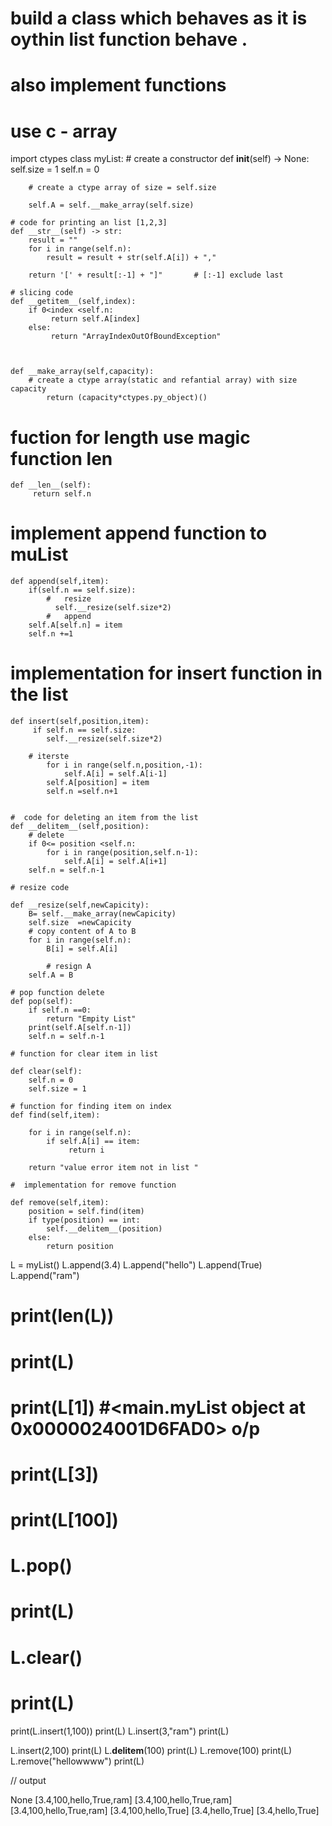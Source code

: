 #  build a class which behaves as it is oythin list function behave . 
# also implement functions 
# use c - array 


import ctypes
class myList:
    # create a constructor
    def __init__(self) -> None:
        self.size = 1
        self.n = 0

        # create a ctype array of size = self.size

        self.A = self.__make_array(self.size)

    # code for printing an list [1,2,3]
    def __str__(self) -> str:
        result = ""
        for i in range(self.n):
            result = result + str(self.A[i]) + ","

        return '[' + result[:-1] + "]"       # [:-1] exclude last 
    
    # slicing code 
    def __getitem__(self,index):
        if 0<index <self.n:
             return self.A[index]
        else:
             return "ArrayIndexOutOfBoundException" 
        
              

    def __make_array(self,capacity):
        # create a ctype array(static and refantial array) with size capacity
            return (capacity*ctypes.py_object)()
# fuction for length use magic function __len__
    def __len__(self):
         return self.n  
    
# implement append function to muList
    
    def append(self,item):
        if(self.n == self.size):
            #   resize
              self.__resize(self.size*2)
            #   append
        self.A[self.n] = item
        self.n +=1
        
#  implementation for insert function in the list 
    def insert(self,position,item):
         if self.n == self.size:
            self.__resize(self.size*2)
        
        # iterste
            for i in range(self.n,position,-1):
                self.A[i] = self.A[i-1]
            self.A[position] = item
            self.n =self.n+1


    #  code for deleting an item from the list 
    def __delitem__(self,position):
        # delete
        if 0<= position <self.n:
            for i in range(position,self.n-1):
                self.A[i] = self.A[i+1]
        self.n = self.n-1
    
    # resize code 
               
    def __resize(self,newCapicity):
        B= self.__make_array(newCapicity)
        self.size  =newCapicity
        # copy content of A to B
        for i in range(self.n):
            B[i] = self.A[i]

            # resign A
        self.A = B

    # pop function delete 
    def pop(self):
        if self.n ==0:
            return "Empity List"
        print(self.A[self.n-1])
        self.n = self.n-1

    # function for clear item in list 
        
    def clear(self):
        self.n = 0
        self.size = 1

    # function for finding item on index 
    def find(self,item):
        
        for i in range(self.n):
            if self.A[i] == item:
                 return i
            
        return "value error item not in list "
    
    #  implementation for remove function 

    def remove(self,item):
        position = self.find(item)
        if type(position) == int:
            self.__delitem__(position)
        else:
            return position 
             
     
             
L = myList()
L.append(3.4)
L.append("hello")
L.append(True)
L.append("ram")
# print(len(L))
# print(L) 
# print(L[1])     #<__main__.myList object at 0x0000024001D6FAD0> o/p
# print(L[3])
# print(L[100])
# L.pop()
# print(L)
# L.clear()
# print(L)

print(L.insert(1,100))
print(L)
L.insert(3,"ram")
print(L)
        



L.insert(2,100)
print(L)
L.__delitem__(100)
print(L)
L.remove(100)
print(L)
L.remove("hellowwww")
print(L)



// output 

None
[3.4,100,hello,True,ram]
[3.4,100,hello,True,ram]
[3.4,100,hello,True,ram]
[3.4,100,hello,True]
[3.4,hello,True]
[3.4,hello,True]



     
